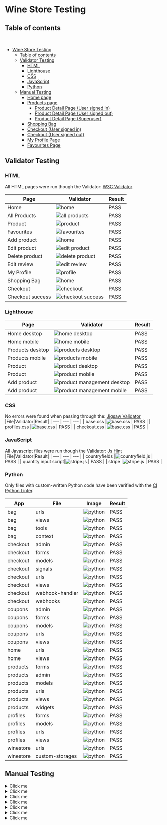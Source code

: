 # Wine Store Testing

## Table of contents

<br>

- [Wine Store Testing](#wine-store-testing)
  - [Table of contents](#table-of-contents)
  - [Validator Testing](#validator-testing)
    - [HTML](#html)
    - [Lighthouse](#lighthouse)
    - [CSS](#css)
    - [JavaScript](#javascript)
    - [Python](#python)
  - [Manual Testing](#manual-testing)
    - [Home page](#home-page)
    - [Products page](#products-page)
      - [Product Detail Page (User signed in)](#product-detail-page-user-signed-in)
      - [Product Detail Page (User signed out)](#product-detail-page-user-signed-out)
      - [Product Detail Page (Superuser)](#product-detail-page-superuser)
    - [Shopping Bag](#shopping-bag)
    - [Checkout (User signed in)](#checkout-user-signed-in)
    - [Checkout (User signed out)](#checkout-user-signed-out)
    - [My Profile Page](#my-profile-page)
    - [Favourites Page](#favourites-page)


## Validator Testing

### HTML
All HTML pages were run though the Validator: [W3C Validator](https://validator.w3.org/)

|Page|Validator|Result|
| --- | --- | --- |
| Home |![home](/documentation/images/testing/html/home.png) | PASS |
| All Products |![all products](/documentation/images/testing/html/products.png) | PASS |
| Product |![product](/documentation/images/testing/html/product.png) | PASS |
| Favourites |![favourites](/documentation/images/testing/html/favourites.png) | PASS |
| Add product |![home]() | PASS |
| Edit product |![edit product]() | PASS |
| Delete product |![delete product](/documentation/images/testing/html/delete-product.png) | PASS |
| Edit review |![edit review](/documentation/images/testing/html/edit-review.png) | PASS |
| My Profile |![profile](/documentation/images/testing/html/profile.png) | PASS |
| Shopping Bag |![home]() | PASS |
| Checkout |![checkout](/documentation/images/testing/html/checkout.png) | PASS |
| Checkout success |![checkout success](/documentation/images/testing/html/checkout-success.png) | PASS |


### Lighthouse
|Page|Validator|Result|
| --- | --- | --- |
| Home desktop |![home desktop](/documentation/images/testing/lighthouse/home-desktop.png) | PASS |
| Home mobile |![home mobile](/documentation/images/testing/lighthouse/home-mobile.png) | PASS |
| Products desktop |![products desktop](/documentation/images/testing/lighthouse/products-desktop.png) | PASS |
| Products mobile |![products mobile](/documentation/images/testing/lighthouse/products-mobile.png) | PASS |
| Product |![product desktop](/documentation/images/testing/lighthouse/product-desktop.png) | PASS |
| Product |![product mobile](/documentation/images/testing/lighthouse/product-mobile.png) | PASS |
| Add product |![product management desktop](/documentation/images/testing/lighthouse/product-management-desktop.png) | PASS |
| Add product |![product management mobile](/documentation/images/testing/lighthouse/product-management-mobile.png) | PASS |


### CSS
 No errors were found when passing through the: [Jigsaw Validator](https://jigsaw.w3.org/css-validator/)
|File|Validator|Result|
| --- | --- | --- |
| base.css |![base.css](/documentation/images/testing/css/base.png) | PASS |
| profiles.css |![base.css](/documentation/images/testing/css/profiles.png) | PASS |
| checkout.css |![base.css](/documentation/images/testing/css/checkout.png) | PASS |


### JavaScript
All Javascript files were run though the Validator: [Js Hint](https://jshint.com/) 
|File|Validator|Result|
| --- | --- | --- |
| countryfields |![countryfield.js ](/documentation/images/testing/js/countryfields.png) | PASS |
| quantity input script|![stripe.js ](/documentation/images/testing/js/quantity-input-script.png) | PASS |
| stripe |![stripe.js ](/documentation/images/testing/js/stripe.png) | PASS |


### Python
Only files with custom-written Python code have been verified with the [CI Python Linter](https://pep8ci.herokuapp.com/).

|App|File|Image|Result|
| --- |----| --- | --- |
| bag | urls |![python](/documentation/images/testing/python/bag-url.PNG) | PASS |
| bag | views |![python](/documentation/images//testing/python/bag-views.PNG) | PASS |
| bag | tools |![python](/documentation/images//testing/python/bag-tools.PNG) | PASS |
| bag | context |![python](/documentation/images//testing/python/bag-context.PNG) | PASS |
| checkout | admin |![python](/documentation/images/testing/python/checkout-admin.PNG) | PASS |
| checkout | forms |![python](/documentation/images/testing/python/checkout-forms.PNG) | PASS |
| checkout | models |![python](/documentation/images/testing/python/checkout-models.PNG) | PASS |
| checkout | signals |![python](/documentation/images/testing/python/checkout-signals.PNG) | PASS |
| checkout | urls |![python](/documentation/images/testing/python/checkout-urls.PNG) | PASS |
| checkout | views |![python](/documentation/images/testing/python/checkout-views.PNG) | PASS |
| checkout | webhook-handler |![python](/documentation/images/testing/python/checkout-webhook-handler.PNG) | PASS |
| checkout | webhooks |![python](/documentation/images/testing/python/checkout-webhooks.PNG) | PASS |
| coupons | admin |![python](/documentation/images/testing/python/coupons-admin.PNG) | PASS |
| coupons | forms |![python](/documentation/images/testing/python/coupons-forms.PNG) | PASS |
| coupons | models |![python](/documentation/images/testing/python/coupons-models.PNG) | PASS |
| coupons | urls |![python](/documentation/images/testing/python/coupons-urls.PNG) | PASS |
| coupons | views |![python](/documentation/images/testing/python/coupons-views.PNG) | PASS |
| home | urls |![python](/documentation/images/testing/python/home-urls.PNG) | PASS |
| home | views |![python](/documentation/images//testing/python/home-views.PNG) | PASS |
| products | forms |![python](/documentation/images/testing/python/products-forms.PNG) | PASS |
| products | admin |![python](/documentation/images/testing/python/products-admin.PNG) | PASS |
| products | models |![python](/documentation/images/testing/python/products-models.PNG) | PASS |
| products | urls |![python](/documentation/images/testing/python/products-urls.PNG) | PASS |
| products | views |![python](/documentation/images/testing/python/products-views.PNG) | PASS |
| products | widgets |![python](/documentation/images/testing/python/products-widgets.PNG) | PASS |
| profiles | forms |![python](/documentation/images/testing/python/profiles-forms.PNG) | PASS |
| profiles | models |![python](/documentation/images/testing/python/profiles-models.PNG) | PASS |
| profiles | urls |![python](/documentation/images/testing/python/profiles-urls.PNG) | PASS |
| profiles | views |![python](/documentation/images/testing/python/profiles-views.PNG) | PASS |
| winestore | urls |![python](/documentation/images/testing/python/winestore-urls.PNG) | PASS |
| winestore | custom-storages |![python](/documentation/images/testing/python/winstore-custom-storages.PNG) | PASS |

## Manual Testing

<details>
  <summary>Click me</summary>

### Home page
| Feature | Action| Expected Result | Actual Result | Pass/Fail |
|---------|--------|--------|--------|-----------|
| Logo      | Click on logo            | When user clicks on logo they should be redirected to home page   | User is redirected to the home page      |    Pass  |
| Home         | Click on home           | When user clicks on home they should be redirected to home page| User is redirected to the home page      |   Pass    |
| Register      | Click on register             | Register link available to all signed out users, when user clicks on register they should be redirected to register page      | User is redirected to the register page      |   Pass   |
| Login            | Click on login       | Login link available to all signed out users, when user clicks on login they should be redirected to login page       | User is redirected to the login page      |   Pass   |
| Product Management  | Click on Product Management| When user clicks on Product Management they should be redirected to Product Management page       | User is redirected to the Product Management page    |   Pass   |
| Search Bar | Type keywords and Click on search | When user searches for keywords the correct results are returned   | Correct seaarch results are returned      |    Pass  |
| Buy Wines dropdown  | Click on dropdown link | Each dropdown links to the correct products page   | User is redirected to the selected products page      |    Pass  |
| Champagne button  | Click on Champagne button  | When user clicks on Champagne button they should be redirected to Champagne products page   | User is redirected to the Champagne products page      |    Pass  |
| Wine Gifts dropdown  | Click on Wine Gifts dropdown link   | Each dropdown links to the correct products page   | User is redirected to the selected products page      |    Pass  |
| Shop Now button     | Click on Shop Now button              | When user clicks on Shop Now button they should be redirected to all products page   | User is redirected to to all products page      |    Pass  |
| Logout      | Click on logout              | Logout link available to all signed in users, when user clicks on logout they should be redirected to logout page      | User is redirected to the logout page      |   Pass   |
| Facebook link (icon)   | Click on Facebook icon   | Facebook icon available to all users, when user clicks on icon it opens Facebook in a new tab | User is redirected to Facebook website on a new tab  |   Pass   |
| Instagram link (icon)   | Click on Instagram icon | Instagram icon available to all users, when user clicks on icon it opens Instagram in a new tab   | User is redirected to Instagram website on a new tab  |   Pass   |
| Youtube link (icon) | Click on Youtube icon    | Youtube icon available to all users, when user clicks on icon it opens Youtube in a new tab  | User is redirected to Youtube website on a new tab  |   Pass   |
| Newsletter| Enter valid email address and click submit | Thank you for subscribing message appears   | As expected   |   Pass   |
| Hamburger menu | Open site on mobile device | Hamburger menu available to users on small screens   | Hamburger menu is present      |   Pass   |
| Hamburger menu | Toggle hamburger menu to open and closed| Hamburger menu can be toggled to open and closed position    | Hamburger menu is responsive      |   Pass   |
</details>

<details>
  <summary>Click me</summary>


### Products page
| Feature | Action| Expected Result | Actual Result | Pass/Fail |
|---------|--------|--------|--------|-----------|
| Products per page on products page  |  Open products page and count products     |  There should be 8 products per page           |   There are 8 products per page     |      Pass     |
| Next button | Click on Next button | When user click on next button they are redirected to the next page| User is redirected to the next page      | Pass|     
| Previous button | Click on Previous button | When user click on previous button they are redirected to the previous page | User is redirected to the previous page      | Pass|     
</details>

<details>
  <summary>Click me</summary>

  
#### Product Detail Page (User signed in)
| Feature | Action| Expected Result | Actual Result | Pass/Fail |
|---------|--------|--------|--------|-----------|
| Product detail page  |   Click on product image    | When the user clicks on the product image, they should be redirected to the detailed view for the selected Product          |    As expected      |  Pass |
| Product details   |   Click on a Product   |  All product details should be visible      |    All details are present   |     Pass      |
| Add to favourites  |  Click on the heart icon  |   Ensure the page reloads, a flash message is displayed with confirmation and the icon changes to full heart   | As expected     |     Pass      |
| Remove favourites  |  Click on the heart icon again  |   Ensure the page reloads, a flash message is displayed with confirmation and the icon changes to regular heart   | As expected     |     Pass      |


#### Product Detail Page (User signed out)
| Feature | Action| Expected Result | Actual Result | Pass/Fail |
|---------|--------|--------|--------|-----------|
| Add to favourites button |  Click on the heart icon |    The page redirects to the login page   |  As expected    |     Pass      |
| Add to bag button |  Click on the add to bag button |    When clicked the product is added to the shopping bag  |  As expected    |     Pass      |
| Update quantity |  Click on the + and - buttons |    The quantity is incremented and decremented   |  As expected    |     Pass      |
| Stock levels|  Select higher quantity than stock level and attenmp to add to bag |   When clicked error message is displayed not enough stock   |  As expected    |     Pass      |



#### Product Detail Page (Superuser)
| Feature | Action| Expected Result | Actual Result | Pass/Fail |
|---------|--------|--------|--------|-----------|
| Edit product |  Click on the edit button |    The page redirects to the edit product page, the product details can be updated and the changes saved   |  As expected    |     Pass      |
| Delete product |  Click on the delete button |    The page redirects to the edit product page   |  As expected    |     Pass      |
| Edit review |  Click on the edit button |    The page redirects to the edit review page, the product review can be updated and the changes saved   |  As expected    |     Pass      |
|    Delete review |  Click on the delete button |    The review is deleted   |  As expected    |     Pass      |
</details>

<details>
  <summary>Click me</summary>


### Shopping Bag
| Feature | Action| Expected Result | Actual Result | Pass/Fail |
|---------|--------|--------|--------|-----------|
| Shopping bag     |  Add product to bag     |    Product appears in shopping bag correctly   |  As expected    |     Pass      |
| Update quantity |  Click on the + and - buttons |    The quantity is incremented and decremented   |  As expected    |     Pass      |
| Remove product   |  Click on the remove button   |  Product is removed from the shopping bag   |  As expected    |     Pass      |
| Add discount |  Add a valid dicount code   |  Docount is applied and grand total updated   |  As expected    |     Pass      |
| Add discount  |   Add an invalid dicount code    |  Error message appears and grand total is unchanged   |  As expected    |     Pass      |
| Remove discount  | Click on remove coupon    |  Discout is removed and grand total is updated   |  As expected    |     Pass      |

</details>

<details>
  <summary>Click me</summary>


### Checkout (User signed in)
| Feature | Action| Expected Result | Actual Result | Pass/Fail |
|---------|--------|--------|--------|-----------|
| Checkout button | Click on secure checkout button    |  The page redirects to the checkout page  |  As expected    |     Pass      |
| Adjust bag button  | Click on adjust bag   |  The page redirects to the shopping bag page   |  As expected    |     Pass      |
| Complete order   |   Click on complete order button  |  The purchase is successful. Order confirmation is displayed   |  As expected    |     Pass      |
| Verify order on stripe   | Go to stripe payments dashboard and verify order succeeded     |  Payment succeeded   |  As expected    |     Pass      |
| Save delivery information   |   Select save this delivery information to profile when placing order |  Delivery information is saved to profile   |  As expected    |     Pass      |


### Checkout (User signed out)
|Feature | Action| Expected Result | Actual Result | Pass/Fail |
|---------|--------|--------|--------|-----------|
| Delivery information   |  Place order   |  Delivery information not saved   |  As expected    |     Pass      |
</details>

<details>
  <summary>Click me</summary>


### My Profile Page 
| Feature | Action| Expected Result | Actual Result | Pass/Fail |
|---------|--------|--------|--------|-----------|
| Profile |   Fill in the form and click update  |  Profile is updatd  |  As expected    |     Pass      |
| Order history | Go to My profile   | A list of all previous orders is visible   |  As expected    |     Pass      |
| Order history details    |  Click on the order number   |  The order details page is displayed   |  As expected    |     Pass      |
</details>

<details>
  <summary>Click me</summary>


### Favourites Page 
| Feature | Action| Expected Result | Actual Result | Pass/Fail |
|---------|--------|--------|--------|-----------|
| Favourites page   |  Go to my favourites page   |   List of favourite products are visible  |  As expected    |     Pass      |
</details>
